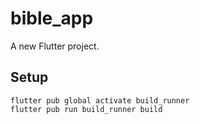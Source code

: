 # bible_app

A new Flutter project.

## Setup

```agsl
flutter pub global activate build_runner
flutter pub run build_runner build
```